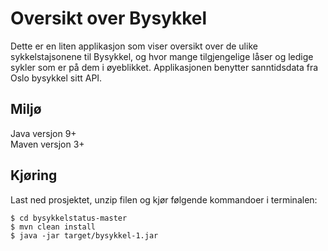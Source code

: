 # Oversikt over Bysykkel
Dette er en liten applikasjon som viser oversikt over de ulike sykkelstajsonene til Bysykkel, og hvor mange tilgjengelige låser og ledige sykler som er på dem i øyeblikket. Applikasjonen benytter sanntidsdata fra Oslo bysykkel sitt API. 

## Miljø
Java versjon 9+ <br>
Maven versjon 3+

## Kjøring
Last ned prosjektet, unzip filen og kjør følgende kommandoer i terminalen: 
``` 
$ cd bysykkelstatus-master
$ mvn clean install
$ java -jar target/bysykkel-1.jar
```